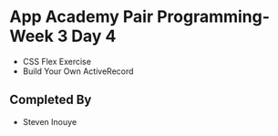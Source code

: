 # App Academy Pair Programming-Week 3 Day 4

- CSS Flex Exercise
- Build Your Own ActiveRecord

## Completed By

- Steven Inouye
